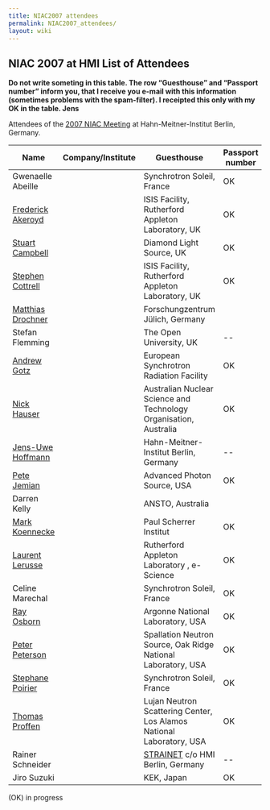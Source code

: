 ```yaml
---
title: NIAC2007 attendees
permalink: NIAC2007_attendees/
layout: wiki
---
```


NIAC 2007 at HMI List of Attendees
----------------------------------

**Do not write someting in this table. The row “Guesthouse” and
“Passport number” inform you, that I receive you e-mail with this
information (sometimes problems with the spam-filter). I receipted this
only with my OK in the table. Jens**

Attendees of the [2007 NIAC Meeting](NIAC2007 "wikilink") at
Hahn-Meitner-Institut Berlin, Germany.

| Name                                                      | Company/Institute                                                      | Guesthouse | Passport number | paid | Menu |
|-----------------------------------------------------------|------------------------------------------------------------------------|------------|-----------------|------|------|
| Gwenaelle Abeille                                         | | Synchrotron Soleil, France                                           | OK         | OK              | OK   |      |
| [Frederick Akeroyd](User%3AFreddie_Akeroyd "wikilink")    | | ISIS Facility, Rutherford Appleton Laboratory, UK                    | OK         | OK              |      | 1    |
| [Stuart Campbell](User%3AStuart_Campbell "wikilink")      | | Diamond Light Source, UK                                             | OK         | OK              |      | 1    |
| [Stephen Cottrell](User%3ASteve_Cottrell "wikilink")      | | ISIS Facility, Rutherford Appleton Laboratory, UK                    | OK         | OK              |      | V    |
| [Matthias Drochner](User%3AMatthias_Drochner "wikilink")  | | Forschungzentrum Jülich, Germany                                     |            | OK              |      |      |
| Stefan Flemming                                           | | The Open University, UK                                              | --         | --              | OK   |      |
| [Andrew Gotz](User%3AAndy_Gotz "wikilink")                | | European Synchrotron Radiation Facility                              | OK         | OK              |      |      |
| [Nick Hauser](User%3Anick "wikilink")                     | | Australian Nuclear Science and Technology Organisation, Australia    | OK         | OK              |      |      |
| [ Jens-Uwe Hoffmann](User%3AJens-Uwe_Hoffmann "wikilink") | | Hahn-Meitner-Institut Berlin, Germany                                | --         | --              | OK   | 1    |
| [Pete Jemian](User%3APete_Jemian "wikilink")              | | Advanced Photon Source, USA                                          | OK         | OK              |      |      |
| Darren Kelly                                              | | ANSTO, Australia                                                     |            |                 |      |      |
| [Mark Koennecke](User%3AMark_Koennecke "wikilink")        | | Paul Scherrer Institut                                               | OK         | OK              |      |      |
| [Laurent Lerusse](User%3AL.lerusse "wikilink")            | | Rutherford Appleton Laboratory , e-Science                           | OK         | OK              |      |      |
| Celine Marechal                                           | | Synchrotron Soleil, France                                           | OK         | OK              | OK   |      |
| [Ray Osborn](User%3ARay_Osborn "wikilink")                | | Argonne National Laboratory, USA                                     | OK         | OK              |      |      |
| [Peter Peterson](User%3APeter_Peterson "wikilink")        | | Spallation Neutron Source, Oak Ridge National Laboratory, USA        | OK         | OK              | OK   | 1    |
| [Stephane Poirier](User%3AStephane_Poirier "wikilink")    | | Synchrotron Soleil, France                                           | OK         | OK              | OK   |      |
| [Thomas Proffen](User%3AThomas_Proffen "wikilink")        | | Lujan Neutron Scattering Center, Los Alamos National Laboratory, USA | OK         | OK              | OK   |      |
| Rainer Schneider                                          | | [STRAINET](http://www.strainet.org) c/o HMI Berlin, Germany          | --         | --              | OK   |      |
| Jiro Suzuki                                               | | KEK, Japan                                                           | OK         | OK              | OK   |      |

(OK) in progress
